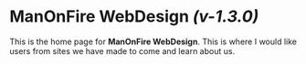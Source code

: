 # ManOnFire WebDesign *(v-1.3.0)*

This is the home page for **ManOnFire WebDesign**. This is where I would like users from sites we have made to come
and learn about us.
